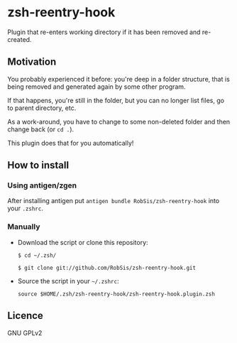 zsh-reentry-hook
================

Plugin that re-enters working directory if it has been removed and re-created.

Motivation
----------

You probably experienced it before: you're deep in a folder structure, that is being
removed and generated again by some other program.

If that happens, you're still in the folder, but you can no longer list files, go to parent directory, etc.

As a work-around, you have to change to some non-deleted folder and then change back (or `cd .`).

This plugin does that for you automatically!

How to install
--------------
### Using antigen/zgen

After installing antigen put `antigen bundle RobSis/zsh-reentry-hook`
into your `.zshrc`.

### Manually
* Download the script or clone this repository:

    `$ cd ~/.zsh/`
    
    `$ git clone git://github.com/RobSis/zsh-reentry-hook.git`

* Source the script in your `~/.zshrc`:

    `source $HOME/.zsh/zsh-reentry-hook/zsh-reentry-hook.plugin.zsh`


Licence
-------

GNU GPLv2

